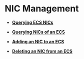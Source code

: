 # NIC Management<a name="EN-US_TOPIC_0020212660"></a>

-   **[Querying ECS NICs](querying-ecs-nics.md)**  

-   **[Querying NICs of an ECS](querying-nics-of-an-ecs.md)**  

-   **[Adding an NIC to an ECS](adding-an-nic-to-an-ecs.md)**  

-   **[Deleting an NIC from an ECS](deleting-an-nic-from-an-ecs.md)**  


